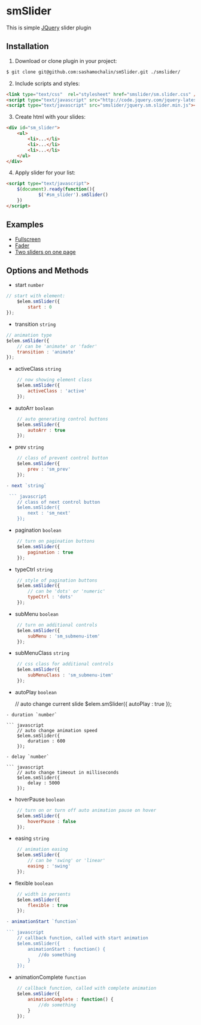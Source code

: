 # smSlider
This is simple [JQuery](http://jquery.com) slider plugin

## Installation
1. Download or clone plugin in your project:

``` bash
$ git clone git@github.com:sashamochalin/smSlider.git ./smslider/
```

2. Include scripts and styles:

``` html
<link type="text/css"  rel="stylesheet" href="smslider/sm.slider.css" />
<script type="text/javascript" src="http://code.jquery.com/jquery-latest.min.js"></script>
<script type="text/javascript" src="smslider/jquery.sm.slider.min.js"></script>
```		
		
3. Create html with your slides:

``` html
<div id="sm_slider">
	<ul>
		<li>...</li>
		<li>...</li>
		<li>...</li>
	</ul>
</div>
```

4. Apply slider for your list:

``` html
<script type="text/javascript">
	$(document).ready(function(){
    		$('#sm_slider').smSlider()
	})
</script>
```

## Examples

- [Fullscreen](http://sashamochalin.github.io/smSlider/full-page.html)
- [Fader](http://sashamochalin.github.io/smSlider/fader.html)
- [Two sliders on one page](http://sashamochalin.github.io/smSlider/two-sliders.html)
		
## Options and Methods
- start `number`

``` javascript
// start with element:
	$elem.smSlider({		
    	start : 0    		
});
```
- transition `string`

``` javascript
// animation type
$elem.smSlider({
    // can be 'animate' or 'fader'
    transition : 'animate'    		
});
```
- activeClass `string`

``` javascript
    // now showing element class
    $elem.smSlider({
        activeClass : 'active'
    });
```
- autoArr `boolean`

``` javascript
    // auto generating control buttons
    $elem.smSlider({
        autoArr : true
    });
```
- prev `string`

``` javascript
    // class of prevent control button
    $elem.smSlider({
        prev : 'sm_prev'
    });

- next `string`

 ``` javascript   
    // class of next control button
    $elem.smSlider({
        next : 'sm_next'
    });
```
- pagination `boolean`

``` javascript
    // turn on pagination buttons
    $elem.smSlider({
        pagination : true
    });
```
- typeCtrl `string`

``` javascript
    // style of pagination buttons
    $elem.smSlider({
        // can be 'dots' or 'numeric'
        typeCtrl : 'dots'
    });
```
- subMenu `boolean`

``` javascript
    // turn on additional controls
    $elem.smSlider({
        subMenu : 'sm_submenu-item'
    });
```
- subMenuClass `string`

``` javascript
    // css class for additional controls
    $elem.smSlider({
        subMenuClass : 'sm_submenu-item'
    });
```
- autoPlay `boolean`

    // auto change current slide
    $elem.smSlider({
        autoPlay : true
    });
```
- duration `number`

``` javascript
    // auto change animation speed
    $elem.smSlider({
        duration : 600
    });

- delay `number`

``` javascript
    // auto change timeout in milliseconds
    $elem.smSlider({
        delay : 5000
    });
```
- hoverPause `boolean`

``` javascript
    // turn on or turn off auto animation pause on hover
    $elem.smSlider({
        hoverPause : false
    });
```
- easing `string`

``` javascript
    // animation easing
    $elem.smSlider({
        // can be 'swing' or 'linear'
        easing : 'swing'
    });
```
- flexible `boolean`

``` javascript
    // width in persents
    $elem.smSlider({
        flexible : true
    });

- animationStart `function`

``` javascript
    // callback function, called with start animation
    $elem.smSlider({
        animationStart : function() {
            //do something
        }
    });
```
- animationComplete `function`

``` javascript
    // callback function, called with complete animation
    $elem.smSlider({
        animationComplete : function() {
            //do something
        }
    });
```